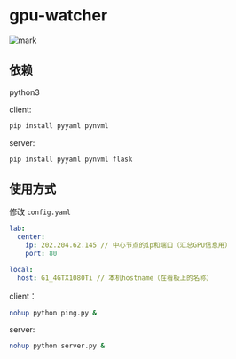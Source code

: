 # gpu-watcher

![mark](http://cdn.iblue.tech/img/20191024/XCGoYOOFxAnG.png?imageslim)

## 依赖

python3

client:
```bash
pip install pyyaml pynvml
```

server:
```bash
pip install pyyaml pynvml flask
```

## 使用方式

修改 `config.yaml`

```yaml
lab:
  center:
    ip: 202.204.62.145 // 中心节点的ip和端口（汇总GPU信息用）
    port: 80

local:
  host: G1_4GTX1080Ti // 本机hostname（在看板上的名称）
```

client：

```bash
nohup python ping.py &
```

server:

```bash
nohup python server.py &
```
